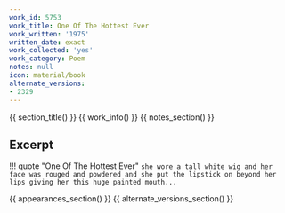 ```yaml
---
work_id: 5753
work_title: One Of The Hottest Ever
work_written: '1975'
written_date: exact
work_collected: 'yes'
work_category: Poem
notes: null
icon: material/book
alternate_versions:
- 2329
---
```


{{ section_title() }}
{{ work_info() }}
{{ notes_section() }}
## Excerpt
!!! quote "One Of The Hottest Ever"
    ```
    she wore a tall white wig
    and her face was rouged and powdered
    and she put the lipstick on beyond her lips
    giving her this huge painted mouth...
    ```

{{ appearances_section() }}
{{ alternate_versions_section() }}